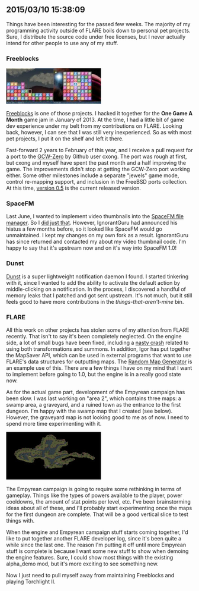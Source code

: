 ## 2015/03/10 15:38:09

Things have been interesting for the passed few weeks. The majority of my programming activity outside of FLARE boils down to personal pet projects. Sure, I distribute the source code under free licenses, but I never actually intend for other people to use any of my stuff.

### Freeblocks

[![Freeblocks v0.5](images/thumb_freeblocks_v0.5.jpg)](images/freeblocks_v0.5.png)

[Freeblocks](https://github.com/dorkster/freeblocks) is one of those projects. I hacked it together for the **One Game A Month** game jam in January of 2013. At the time, I had a little bit of game dev experience under my belt from my contributions on FLARE. Looking back, however, I can see that I was still very inexperienced. So as with most pet projects, I put it on the shelf and left it there.

Fast-forward 2 years to February of this year, and I receive a pull request for a port to the [GCW-Zero](http://www.gcw-zero.com/) by Github user cxong. The port was rough at first, but cxong and myself have spent the past month and a half improving the game. The improvements didn't stop at getting the GCW-Zero port working either. Some other milestones include a separate "jewels" game mode, control re-mapping support, and inclusion in the FreeBSD ports collection. At this time, [version 0.5](https://github.com/dorkster/freeblocks/releases/tag/v0.5) is the current released version.

### SpaceFM

Last June, I wanted to implement video thumbnails into the [SpaceFM file manager](https://github.com/IgnorantGuru/spacefm). So I [did just that](http://dorkster.github.io/blog_2014-06-24_15-43-54.html). However, IgnorantGuru had announced his hiatus a few months before, so it looked like SpaceFM would go unmaintained. I kept my changes on my own fork as a result. IgnorantGuru has since returned and contacted my about my video thumbnail code. I'm happy to say that it's upstream now and on it's way into SpaceFM 1.0!

### Dunst

[Dunst](https://github.com/knopwob/dunst) is a super lightweight notification daemon I found. I started tinkering with it, since I wanted to add the ability to activate the default action by middle-clicking on a notification. In the process, I discovered a handful of memory leaks that I patched and got sent upstream. It's not much, but it still feels good to have more contributions in the *things-that-aren't-mine* bin.

### FLARE

All this work on other projects has stolen some of my attention from FLARE recently. That isn't to say it's been completely neglected. On the engine side, a lot of small bugs have been fixed, including a [nasty crash](https://github.com/clintbellanger/flare-engine/issues/1360) related to using both transformations and summons. In addition, Igor has put together the MapSaver API, which can be used in external programs that want to use FLARE's data structures for outputting maps. The [Random Map Generator](https://github.com/Paul-Wortmann/Random_Map_Generator) is an example use of this. There are a few things I have on my mind that I want to implement before going to 1.0, but the engine is in a really good state now.

As for the actual game part, development of the Empyrean campaign has been slow. I was last working on "area 2", which contains three maps: a swamp area, a graveyard, and a ruined town as the entrance to the first dungeon. I'm happy with the swamp map that I created (see below). However, the graveyard map is not looking good to me as of now. I need to spend more time experimenting with it.

[![Merrimead Swamp](images/thumb_merrimead_swamp.jpg)](images/merrimead_swamp.jpg)

The Empyrean campaign is going to require some rethinking in terms of gameplay. Things like the types of powers available to the player, power cooldowns, the amount of stat points per level, etc. I've been brainstorming ideas about all of these, and I'll probably start experimenting once the maps for the first dungeon are complete. That will be a good vertical slice to test things with.

When the engine and Empyrean campaign stuff starts coming together, I'd like to put together another FLARE developer log, since it's been quite a while since the last one. The reason I'm putting it off until more Empyrean stuff is complete is because I want some new stuff to show when demoing the engine features. Sure, I could show most things with the existing alpha_demo mod, but it's more exciting to see something new.

Now I just need to pull myself away from maintaining Freeblocks and playing Torchlight II.

